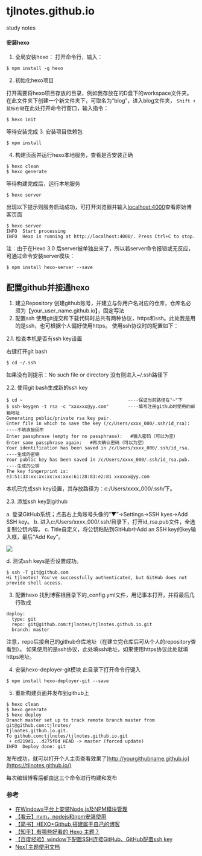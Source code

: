 # tjlnotes.github.io
study notes
#### 安装hexo
1. 全局安装hexo：
打开命令行，输入：
```
$ npm install -g hexo
```
2. 初始化hexo项目

打开需要将hexo项目存放的目录，例如我存放在的D盘下的workspace文件夹。在此文件夹下创建一个新文件夹下，可取名为“blog”，进入blog文件夹，
`Shift + 鼠标右键`在此处打开命令行窗口，输入指令：
```
$ hexo init
```
等待安装完成
3. 安装项目依赖包
```
$ npm install
```
4. 构建页面并运行hexo本地服务，查看是否安装正确
```
$ hexo clean
$ hexo generate
```
等待构建完成后，运行本地服务
```
$ hexo server
```
出现以下提示则服务启动成功，可打开浏览器并输入[localhost:4000](http://localhost:4000)查看原始博客页面
```
$ hexo server
INFO  Start processing
INFO  Hexo is running at http://localhost:4000/. Press Ctrl+C to stop.
```

注：由于在Hexo 3.0 后server被单独出来了，所以若server命令报错或无反应，可通过命令安装server模块：
```
$ npm install hexo-server --save
```

## 配置github并接通hexo
1. 建立Repository
创建github账号，并建立与你用户名对应的仓库，仓库名必须为【your_user_name.github.io】，固定写法
2. 配置ssh
使用git提交和下载代码时总共有两种协议，https和ssh。此处我是用的是ssh，也可根据个人偏好使用https。
使用ssh协议时的配置如下：

2.1. 检查本机是否有ssh key设置

右键打开git bash
```
$ cd ~/.ssh
```
如果没有则提示：No such file or directory
没有则进入~/.ssh路径下

2.2. 使用git bash生成新的ssh key
```
$ cd ~                                       ----保证当前路径在"~"下
$ ssh-keygen -t rsa -c "xxxxxx@yy.com"       ----填写注册github时使用的邮箱地址
Generating public/private rsa key pair.
Enter file in which to save the key (/c/Users/xxxx_000/.ssh/id_rsa):   ----不填直接回车
Enter passphrase (empty for no passphrase):   #输入密码（可以为空）
Enter same passphrase again:   #再次确认密码（可以为空）
Your identification has been saved in /c/Users/xxxx_000/.ssh/id_rsa.   ----生成的密钥
Your public key has been saved in /c/Users/xxxx_000/.ssh/id_rsa.pub.   ----生成的公钥
The key fingerprint is:
e3:51:33:xx:xx:xx:xx:xxx:61:28:83:e2:81 xxxxxx@yy.com
```
本机已完成ssh key设置，其存放路径为：c:/Users/xxxx_000/.ssh/下。

 2.3. 添加ssh key到github

 a. 登录GitHub系统；点击右上角账号头像的“▼”→Settings→SSH kyes→Add SSH key。
 b. 进入c:/Users/xxxx_000/.ssh/目录下，打开id_rsa.pub文件，全选复制公钥内容。
 c. Title自定义，将公钥粘贴到GitHub中Add an SSH key的key输入框，最后“Add Key”。

 ![](../img/sshkey.jpg)

 d. 测试ssh keys是否设置成功。
 ```
 $ ssh -T git@github.com
 Hi tjlnotes! You've successfully authenticated, but GitHub does not provide shell access.
 ```

3. 配置hexo
找到博客根目录下的_config.yml文件，用记事本打开，并将最后几行改成
```
deploy:
  type: git
  repo: git@github.com:tjlnotes/tjlnotes.github.io.git
  branch: master
```
注意，repo后接自己的github仓库地址（在建立完仓库后可从个人的repository查看到）。
如果使用的是ssh协议，此处填ssh地址，如果使用https协议此处就填https地址。

4. 安装hexo-deployer-git模块
此目录下打开命令行键入
```
$ npm install hexo-deployer-git --save
```

5. 重新构建页面并发布到github上
```
$ hexo clean
$ hexo generate
$ hexo deploy
Branch master set up to track remote branch master from git@github.com:tjlnotes/
tjlnotes.github.io.git.
To github.com:tjlnotes/tjlnotes.github.io.git
 + cd219d1...d275f0d HEAD -> master (forced update)
INFO  Deploy done: git
```
发布成功，就可以打开个人主页查看效果了[http://yourgithubname.github.io](https://tjlnotes.github.io/)

每次编辑博客后都由这三个命令进行构建和发布

### 参考
- [在Windows平台上安装Node.js及NPM模块管理](http://www.cnblogs.com/seanlv/archive/2011/11/22/2258716.html)
- [【看云】nvm，nodejs和npm安装使用](http://www.kancloud.cn/summer/nodejs-install/71975)
- [【简书】HEXO+Github,搭建属于自己的博客](http://www.jianshu.com/p/465830080ea9)
- [【知乎】有哪些好看的 Hexo 主题？](https://www.zhihu.com/question/24422335)
- [【百度经验】window下配置SSH连接GitHub、GitHub配置ssh key](http://jingyan.baidu.com/article/a65957f4e91ccf24e77f9b11.html)
- [NexT主题使用文档](http://theme-next.iissnan.com/)
